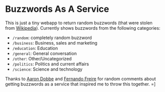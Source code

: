 # Buzzwords As A Service

This is just a tiny webapp to return random buzzwords (that were stolen from [Wikipedia](http://en.wikipedia.org/wiki/List_of_buzzwords)).  Currently shows buzzwords from the following categories:
- ```/random```: completely random buzzword
- ```/business```: Business, sales and marketing
- ```/education```: Education
- ```/general```: General conversation
- ```/other```: Other/Uncategorized
- ```/politics```: Politics and current affairs
- ```/science```: Science and technology

Thanks to [Aaron Dobbe](https://github.com/Lavos5) and [Fernando Freire](https://github.com/dogonthehorizon) for random comments about getting buzzwords as a service that inspired me to throw this together.  =]
